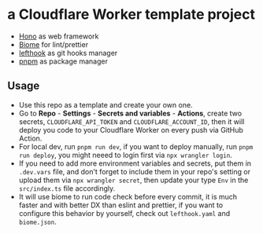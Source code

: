 # a Cloudflare Worker template project

- [Hono](https://hono.dev/) as web framework
- [Biome](https://biomejs.dev/) for lint/prettier
- [lefthook](https://github.com/evilmartians/lefthook) as git hooks manager
- [pnpm](https://pnpm.io/) as package manager

## Usage

- Use this repo as a template and create your own one.
- Go to **Repo** - **Settings** - **Secrets and variables** - **Actions**, create two secrets, `CLOUDFLARE_API_TOKEN` and `CLOUDFLARE_ACCOUNT_ID`, then it will deploy you code to your Cloudflare Worker on every push via GitHub Action.
- For local dev, run `pnpm run dev`, if you want to deploy manually, run `pnpm run deploy`, you might neeed to login first via `npx wrangler login`.
- If you need to add more environment variables and secrets, put them in `.dev.vars` file, and don't forget to include them in your repo's setting or upload them via `npx wrangler secret`, then update your type `Env` in the `src/index.ts` file accordingly.
- It will use biome to run code check before every commit, it is much faster and with better DX than eslint and prettier, if you want to configure this behavior by yourself, check out `lefthook.yaml` and `biome.json`.
